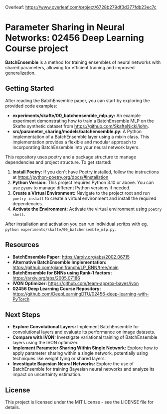 
Overleaf: https://www.overleaf.com/project/6728b279df3d377fdb23ec7c


# Parameter Sharing in Neural Networks: 02456 Deep Learning Course project

**BatchEnsemble** is a method for training ensembles of neural networks with shared parameters, allowing for efficient training and improved generalization.

## Getting Started

After reading the BatchEnsemble paper, you can start by exploring the provided code examples:

* **experiments/skafte/00_batchensemble_mlp.py:** An example experiment demonstrating how to train a BatchEnsemble MLP on the Skafte synthetic dataset from <https://github.com/SkafteNicki/john>.
* **src/parameter_sharing/models/batchensemble.py:** A Python implementation of a BatchEnsemble layer using a mixin class. This implementation provides a flexible and modular approach to incorporating BatchEnsemble into your neural network layers.

This repository uses poetry and a package structure to manage dependencies and project structure. To get started:

1. **Install Poetry:** If you don't have Poetry installed, follow the instructions at <https://python-poetry.org/docs/#installation>
2. **Python Version:** This project requires Python 3.10 or above. You can use `pyenv` to manage different Python versions if needed.
3. **Create a Virtual Environment:** Navigate to the project root and run `poetry install` to create a virtual environment and install the required dependencies.
4. **Activate the Environment:** Activate the virtual environment using `poetry shell`.

After installation and activation you can run individual scritps with eg. `python experiments/skafte/00_batchensemble_mlp.py`.

## Resources

* **BatchEnsemble Paper:** <https://arxiv.org/abs/2002.06715>
* **Alternative BatchEnsemble Implementation:** <https://github.com/giannifranchi/LP_BNN/tree/main>
* **BatchEnsemble for BNNs using Rank-1 factors:** <https://arxiv.org/abs/2005.07186>
* **IVON Optimizer:** <https://github.com/team-approx-bayes/ivon>
* **02456 Deep Learning Course Repository:** <https://github.com/DeepLearningDTU/02456-deep-learning-with-PyTorch>

## Next Steps

* **Explore Convolutional Layers:** Implement BatchEnsemble for convolutional layers and evaluate its performance on image datasets.
* **Compare with IVON:** Investigate variational training of BatchEnsemble layers using the IVON optimizer.
* **Implement Parameter Sharing Within Single Network:** Explore how to apply parameter sharing within a single network, potentially using techniques like weight tying or shared layers.
* **Investigate Bayesian Neural Networks:** Explore the use of BatchEnsemble for training Bayesian neural networks and analyze its impact on uncertainty estimation.

## License

This project is licensed under the MIT License - see the LICENSE file for details.
